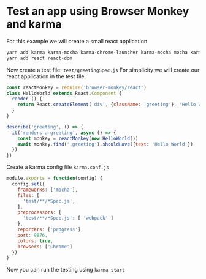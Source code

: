 # Test an app using Browser Monkey and karma

For this example we will create a small react application

```bash
yarn add karma karma-mocha karma-chrome-launcher karma-mocha mocha karma-webpack webpack --dev
yarn add react react-dom
```
Now create a test file: `test/greetingSpec.js`
For simplicity we will create our react application in the test file.

```js
const reactMonkey = require('browser-monkey/react')
class HelloWorld extends React.Component {
  render () {
    return React.createElement('div', {className: 'greeting'}, 'Hello World')
  }
}

describe('greeting', () => {
  it('renders a greeting', async () => {
    const monkey = reactMonkey(new HelloWorld())
    await monkey.find('.greeting').shouldHave({text: 'Hello World'})
  })
})
```

Create a karma config file `karma.conf.js`

```js
module.exports = function(config) {
  config.set({
    frameworks: ['mocha'],
    files: [
      'test/**/*Spec.js',
    ],
    preprocessors: {
      'test/**/*Spec.js': [ 'webpack' ]
    },
    reporters: ['progress'],
    port: 9876,
    colors: true,
    browsers: ['Chrome']
  })
}
```

Now you can run the testing using `karma start`

